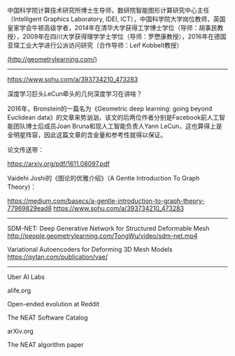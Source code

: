 

<!--
 * @version:
 * @Author:  StevenJokess https://github.com/StevenJokess
 * @Date: 2020-09-24 20:25:28
 * @LastEditors:  StevenJokess https://github.com/StevenJokess
 * @LastEditTime: 2020-09-24 22:38:38
 * @Description:
 * @TODO::
 * @Reference:
-->

中国科学院计算技术研究所博士生导师，数研院智能图形计算研究中心主任（Intelligent Graphics Laboratory, IDEI, ICT），中国科学院大学岗位教师，英国皇家学会牛顿高级学者，2014年在清华大学获得工学博士学位（导师：胡事民教授），2009年在四川大学获得理学学士学位（导师：罗懋康教授），2016年在德国亚琛工业大学进行公派访问研究（合作导师：Leif Kobbelt教授）

[(http://geometrylearning.com/)](http://geometrylearning.com/)

---

https://www.sohu.com/a/393734210_473283

深度学习巨头LeCun牵头的几何深度学习在讲啥？

2016年，Bronstein的一篇名为《Geometric deep learning: going beyond Euclidean data》的文章来势汹汹，该文的后两位作者分别是Facebook前人工智能团队博士后成员Joan Bruna和现人工智能负责人Yann LeCun，这也算得上是全明星阵容，因此这篇文章的含金量和参考性就得以保证。

论文传送带：

https://arxiv.org/pdf/1611.08097.pdf

Vaidehi Joshi的《图论的优雅介绍》（A Gentle Introduction To Graph Theory)：

https://medium.com/basecs/a-gentle-introduction-to-graph-theory-77969829ead8
https://www.sohu.com/a/393734210_473283

---

SDM-NET: Deep Generative Network for Structured Deformable Mesh
http://people.geometrylearning.com/TongWu/video/sdm-net.mp4


Variational Autoencoders for Deforming 3D Mesh Models
https://qytan.com/publication/vae/


---

Uber AI Labs

alife.org

Open-ended evolution at Reddit

The NEAT Software Catalog

arXiv.org

The NEAT algorithm paper
